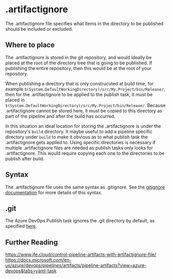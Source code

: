 # .artifactignore
The .artifactignore file specifies what items in the directory to be published should be included or excluded.

## Where to place
The .artifactignore is stored in the git repository, and would ideally be placed at the root of the directory tree that is going to be published.
If publishing the entire repository, then this would be at the root of your repository.

When publishing a directory that is only construcuted at build time, for example `$(System.DefaultWorkingDirectory)/src/My.Project/bin/Release/`,
then for the .artifactignore to be applied to the publish task, it must be placed in `$(System.DefaultWorkingDirectory)/src/My.Project/bin/Release/`.
Because .artifactignore cannot be stored here, it must be copied to this directory as part of the pipeline and after the build has occurred.

In this situation an ideal location for storing the .artifactignore is under the repository's `build` directory.
It maybe useful to add a pipeline specific directory under `build` to make it obvious as to what publish task the .artifactignore gets applied to.
Using specific directories is necessary if multiple .artifactignore files are needed as publish tasks only looks for .artifactignore.
This would require copying each one to the directories to be publish after build.


## Syntax
The .artifactignore file uses the same syntax as .gitignore. See the [gitignore documentation](https://git-scm.com/docs/gitignore) for more details of this syntax. 

## .git
The Azure DevOps Publish task ignores the .git directory by default, as specified [here](https://docs.microsoft.com/en-us/azure/devops/artifacts/reference/artifactignore?view=azure-devops).

## Further Reading

https://www.jfe.cloud/control-pipeline-artifacts-with-artifactignore-file/  
https://docs.microsoft.com/en-us/azure/devops/pipelines/artifacts/pipeline-artifacts?view=azure-devops&tabs=yaml-task

